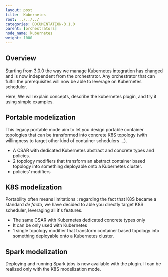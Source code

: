 ```yaml
---
layout: post
title:  Kubernetes
root: ../../../
categories: DOCUMENTATION-3.1.0
parent: [orchestrators]
node_name: kubernetes
weight: 1000
---
```


## Overview

Starting from 3.0.0 the way we manage Kubernetes integration has changed and is now independent from the orchestrator. Any orchestrator that can fulfill the prerequisites will now be able to leverage on Kubernetes scheduler.

Here, We will explain concepts, describe the kubernetes plugin, and try it using simple examples.

## Portable modelization

This legacy portable mode aim to let you design portable container topologies that can be transformed into concrete K8S topology (with willingness to target other kind of container schedulers ...).

- A CSAR with dedicated Kubernetes abstract and concrete types and policies.
- 2 topology modifiers that transform an abstract container based topology into something deployable onto a Kubernetes cluster.
- policies’ modifiers

## K8S modelization

Portability often means limitations : regarding the fact that K8S became a standard _de facto_, we have decided to able you directly target K8S scheduler, leveraging all it's features.

- The same CSAR with Kubernetes dedicated concrete types only
- It can be only used with Kubernetes
- 1 single topology modifier that transform container based topology into something deployable onto a Kubernetes cluster.


## Spark modelization
Deploying and running Spark jobs is now available with the plugin. Il can be realized only with the K8S modelization mode.
